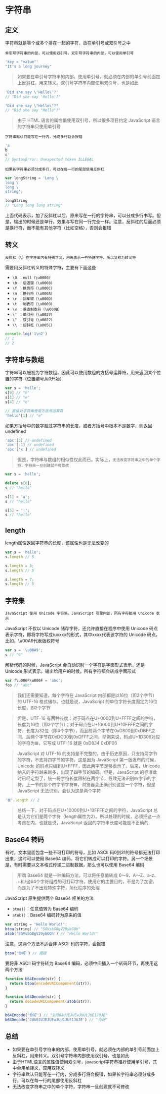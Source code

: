 # 字符串

## 定义

字符串就是零个或多个排在一起的字符，放在单引号或双引号之中

`单引号字符串的内部，可以使用双引号。双引号字符串的内部，可以使用单引号`

```javascript
'key = "value"'
"It's a long journey"
```

> 如果要在单引号字符串的内部，使用单引号，就必须在内部的单引号前面加上反斜杠，用来转义。双引号字符串内部使用双引号，也是如此

```javascript
'Did she say \'Hello\'?'
// "Did she say 'Hello'?"

"Did she say \"Hello\"?"
// "Did she say "Hello"?"
```

> 由于 HTML 语言的属性值使用双引号，所以很多项目约定 JavaScript 语言的字符串只使用单引号

`字符串默认只能写在一行内，分成多行将会报错`

```javascript
'a
b
c'
// SyntaxError: Unexpected token ILLEGAL
```

`如果长字符串必须分成多行，可以在每一行的尾部使用反斜杠`

```javascript
var longString = 'Long \
long \
long \
string';

longString
// "Long long long string"
```

上面代码表示，加了反斜杠以后，原来写在一行的字符串，可以分成多行书写。但是，输出的时候还是单行，效果与写在同一行完全一样。注意，反斜杠的后面必须是换行符，而不能有其他字符（比如空格），否则会报错

## 转义

`反斜杠（\）在字符串内有特殊含义，用来表示一些特殊字符，所以又称为转义符`

需要用反斜杠转义的特殊字符，主要有下面这些

+ `\0 ：null（\u0000）`
+ `\b ：后退键（\u0008）`
+ `\f ：换页符（\u000C）`
+ `\n ：换行符（\u000A）`
+ `\r ：回车键（\u000D）`
+ `\t ：制表符（\u0009）`
+ `\v ：垂直制表符（\u000B）`
+ `\' ：单引号（\u0027）`
+ `\" ：双引号（\u0022）`
+ `\\ ：反斜杠（\u005C）`

```javascript
console.log('1\n2')
// 1
// 2
```

## 字符串与数组

字符串可以被视为字符数组，因此可以使用数组的方括号运算符，用来返回某个位置的字符（位置编号从0开始）

```javascript
var s = 'hello';
s[0] // "h"
s[1] // "e"
s[4] // "o"

// 直接对字符串使用方括号运算符
'hello'[1] // "e"
```

如果方括号中的数字超过字符串的长度，或者方括号中根本不是数字，则返回undefined

```javascript
'abc'[3] // undefined
'abc'[-1] // undefined
'abc'['x'] // undefined
```

> 但是，字符串与数组的相似性仅此而已。实际上，`无法改变字符串之中的单个字符，字符串一旦创建就不可修改`

```javascript
var s = 'hello';

delete s[0];
s // "hello"

s[1] = 'a';
s // "hello"

s[5] = '!';
s // "hello"
```

## length

length属性返回字符串的长度，该属性也是无法改变的

```javascript
var s = 'hello';
s.length // 5

s.length = 3;
s.length // 5

s.length = 7;
s.length // 5
```

## 字符集

`JavaScript 使用 Unicode 字符集。JavaScript 引擎内部，所有字符都用 Unicode 表示`

JavaScript 不仅以 Unicode 储存字符，还允许直接在程序中使用 Unicode 码点表示字符，即将字符写成\uxxxx的形式，其中xxxx代表该字符的 Unicode 码点。比如，\u00A9代表版权符号

```javascript
var s = '\u00A9';
s // "©"
```

解析代码的时候，JavaScript 会自动识别一个字符是字面形式表示，还是 Unicode 形式表示。输出给用户的时候，所有字符都会转成字面形式

```javascript
var f\u006F\u006F = 'abc';
foo // "abc"
```

> 我们还需要知道，每个字符在 JavaScript 内部都是以16位（即2个字节）的 UTF-16 格式储存。也就是说，JavaScript 的单位字符长度固定为16位长度，即2个字节

> 但是，UTF-16 有两种长度：对于码点在U+0000到U+FFFF之间的字符，长度为16位（即2个字节）；对于码点在U+10000到U+10FFFF之间的字符，长度为32位（即4个字节），而且前两个字节在0xD800到0xDBFF之间，后两个字节在0xDC00到0xDFFF之间。举例来说，码点U+1D306对应的字符为𝌆，它写成 UTF-16 就是  0xD834 0xDF06

> JavaScript 对 UTF-16 的支持是不完整的，由于历史原因，只支持两字节的字符，不支持四字节的字符。这是因为 JavaScript 第一版发布的时候，Unicode 的码点只编到U+FFFF，因此两字节足够表示了。后来，Unicode 纳入的字符越来越多，出现了四字节的编码。但是，JavaScript 的标准此时已经定型了，统一将字符长度限制在两字节，导致无法识别四字节的字符。上一节的那个四字节字符𝌆，浏览器会正确识别这是一个字符，但是 JavaScript 无法识别，会认为这是两个字符

```javascript
'𝌆'.length // 2
```

> 总结一下，对于码点在U+10000到U+10FFFF之间的字符，JavaScript 总是认为它们是两个字符（length属性为2）。所以处理的时候，必须把这一点考虑在内，也就是说，JavaScript 返回的字符串长度可能是不正确的

## Base64 转码

有时，文本里面包含一些不可打印的符号，比如 ASCII 码0到31的符号都无法打印出来，这时可以使用 Base64 编码，将它们转成可以打印的字符。另一个场景是，有时需要以文本格式传递二进制数据，那么也可以使用 Base64 编码

> 所谓 Base64 就是一种编码方法，可以将任意值转成 0～9、A～Z、a-z、+和/这64个字符组成的可打印字符。使用它的主要目的，不是为了加密，而是为了不出现特殊字符，简化程序的处理

JavaScript 原生提供两个 Base64 相关的方法

+ `btoa()`：任意值转为 Base64 编码
+ `atob()`：Base64 编码转为原来的值

```javascript
var string = 'Hello World!';
btoa(string) // "SGVsbG8gV29ybGQh"
atob('SGVsbG8gV29ybGQh') // "Hello World!"
```

注意，这两个方法不适合非 ASCII 码的字符，会报错

```javascript
btoa('你好') // 报错
```

要将非 ASCII 码字符转为 Base64 编码，必须中间插入一个转码环节，再使用这两个方法

```javascript
function b64Encode(str) {
  return btoa(encodeURIComponent(str));
}

function b64Decode(str) {
  return decodeURIComponent(atob(str));
}

b64Encode('你好') // "JUU0JUJEJUEwJUU1JUE1JUJE"
b64Decode('JUU0JUJEJUEwJUU1JUE1JUJE') // "你好"
```

## 总结

+ 如果要在单引号字符串的内部，使用单引号，就必须在内部的单引号前面加上反斜杠，用来转义。双引号字符串内部使用双引号，也是如此
+ 由于HTML语言的属性值使用双引号，javascript字符串推荐使用单引号，其中单用单转义，双用双转义
+ 字符串默认只能写在一行内，分成多行将会报错，如果长字符串必须分成多行，可以在每一行的尾部使用反斜杠
+ 无法改变字符串之中的单个字符，字符串一旦创建就不可修改
